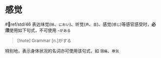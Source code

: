 # 感觉

 #📖ref/std/46
表达味觉(`味`、`におい`)、听觉(`声`、`音`)、感觉(`感じ`)等感官感受时，**必须**使用如下句式，不可使用 `~がある`

> [!note] Grammar
> [n.]がする

特别地，表示身体状况的名词亦可使用该句式，如
`頭痛`、`寒気`
